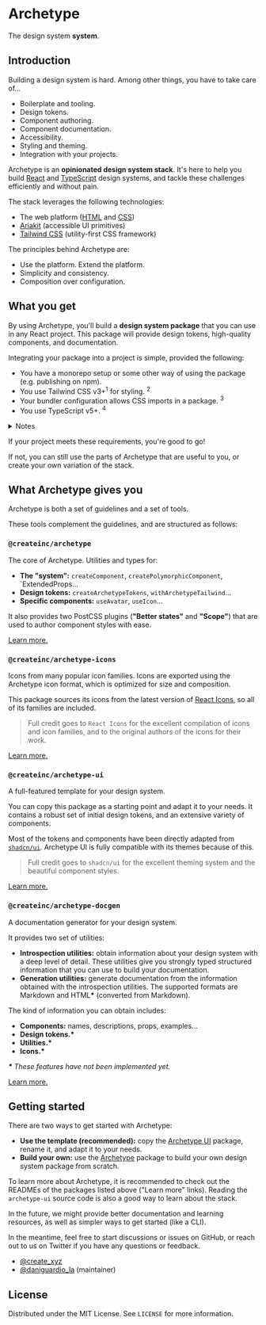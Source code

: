 # Archetype

The design system **system**.

## Introduction

Building a design system is hard. Among other things, you have to take care of...

- Boilerplate and tooling.
- Design tokens.
- Component authoring.
- Component documentation.
- Accessibility.
- Styling and theming.
- Integration with your projects.

Archetype is an **opinionated design system stack**. It's here to help you build [React](https://react.dev/) and [TypeScript](https://typescriptlang.org/) design systems, and tackle these challenges efficiently and without pain.

The stack leverages the following technologies:

- The web platform ([HTML](https://developer.mozilla.org/docs/Web/HTML) and [CSS](https://developer.mozilla.org/docs/Web/CSS))
- [Ariakit](https://ariakit.org/) (accessible UI primitives)
- [Tailwind CSS](https://tailwindcss.com/) (utility-first CSS framework)

The principles behind Archetype are:

- Use the platform. Extend the platform.
- Simplicity and consistency.
- Composition over configuration.

## What you get

By using Archetype, you'll build a **design system package** that you can use in any React project. This package will provide design tokens, high-quality components, and documentation.

Integrating your package into a project is simple, provided the following:

- You have a monorepo setup or some other way of using the package (e.g. publishing on npm).
- You use Tailwind CSS v3+<sup>1</sup> for styling. <sup>2</sup>
- Your bundler configuration allows CSS imports in a package. <sup>3</sup>
- You use TypeScript v5+. <sup>4</sup>

<details>
  <summary>Notes</summary>

1. Older versions might still work, but you might get have to deal with some type errors and it is not officially supported.

2. Tailwind CSS is not a requirement for components because styles are exported as standard CSS stylesheets, but it is the recommended way to use design tokens.

3. This is the case for [Next.js](https://nextjs.org/) v13.1+, [Vite](https://vitejs.dev/), [Parcel](https://parceljs.org/), and many other frameworks and bundlers. For older Next.js versions, you can use [next-transpile-modules](https://www.npmjs.com/package/next-transpile-modules). Other bundlers may require additional configuration.

4. The only feature that requires TypeScript v5+ is the `satisfies` type operator. If you're on an older version, you can use `as const` instead, but you'll lose some type-safety.

</details>

If your project meets these requirements, you're good to go!

If not, you can still use the parts of Archetype that are useful to you, or create your own variation of the stack.

## What Archetype gives you

Archetype is both a set of guidelines and a set of tools.

These tools complement the guidelines, and are structured as follows:

### `@createinc/archetype`

The core of Archetype. Utilities and types for:

- **The "system":** `createComponent`, `createPolymorphicComponent`, `ExtendedProps...
- **Design tokens:** `createArchetypeTokens`, `withArchetypeTailwind`...
- **Specific components:** `useAvatar`, `useIcon`...

It also provides two PostCSS plugins (**"Better states"** and **"Scope"**) that are used to author component styles with ease.

[Learn more.](./packages/archetype/README.md)

### `@createinc/archetype-icons`

Icons from many popular icon families. Icons are exported using the Archetype icon format, which is optimized for size and composition.

This package sources its icons from the latest version of [React Icons](https://react-icons.github.io/react-icons), so all of its families are included.

> Full credit goes to `React Icons` for the excellent compilation of icons and icon families, and to the original authors of the icons for their work.

[Learn more.](./packages/archetype-icons/README.md)

### `@createinc/archetype-ui`

A full-featured template for your design system.

You can copy this package as a starting point and adapt it to your needs. It contains a robust set of initial design tokens, and an extensive variety of components.

Most of the tokens and components have been directly adapted from [`shadcn/ui`](https://ui.shadcn.com/). Archetype UI is fully compatible with its themes because of this.

> Full credit goes to `shadcn/ui` for the excellent theming system and the beautiful component styles.

[Learn more.](./packages/archetype-ui/README.md)

### `@createinc/archetype-docgen`

A documentation generator for your design system.

It provides two set of utilities:

- **Introspection utilities:** obtain information about your design system with a deep level of detail. These utilities give you strongly typed structured information that you can use to build your documentation.
- **Generation utilities:** generate documentation from the information obtained with the introspection utilities. The supported formats are Markdown and HTML<b>\*</b> (converted from Markdown).

The kind of information you can obtain includes:

- **Components:** names, descriptions, props, examples...
- **Design tokens.\***
- **Utilities.\***
- **Icons.\***

_<b>\*</b> These features have not been implemented yet._

[Learn more.](./packages/archetype-docgen/README.md)

## Getting started

There are two ways to get started with Archetype:

- **Use the template (recommended):** copy the [Archetype UI](./packages/archetype-ui/README.md) package, rename it, and adapt it to your needs.
- **Build your own:** use the [Archetype](./packages/archetype/README.md) package to build your own design system package from scratch.

To learn more about Archetype, it is recommended to check out the READMEs of the packages listed above ("Learn more" links). Reading the `archetype-ui` source code is also a good way to learn about the stack.

In the future, we might provide better documentation and learning resources, as well as simpler ways to get started (like a CLI).

In the meantime, feel free to start discussions or issues on GitHub, or reach out to us on Twitter if you have any questions or feedback.

- [@create_xyz](https://twitter.com/create_xyz)
- [@daniguardio_la](https://twitter.com/daniguardio_la) (maintainer)

## License

Distributed under the MIT License. See `LICENSE` for more information.
